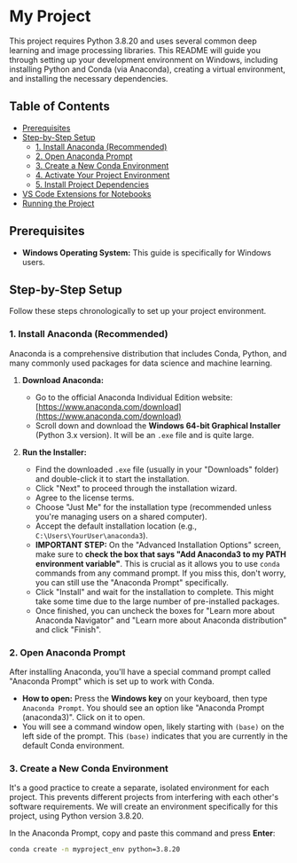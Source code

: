 # My Project

This project requires Python 3.8.20 and uses several common deep learning and image processing libraries. This README will guide you through setting up your development environment on Windows, including installing Python and Conda (via Anaconda), creating a virtual environment, and installing the necessary dependencies.

## Table of Contents
- [Prerequisites](#prerequisites)
- [Step-by-Step Setup](#step-by-step-setup)
  - [1. Install Anaconda (Recommended)](#1-install-anaconda-recommended)
  - [2. Open Anaconda Prompt](#2-open-anaconda-prompt)
  - [3. Create a New Conda Environment](#3-create-a-new-conda-environment)
  - [4. Activate Your Project Environment](#4-activate-your-project-environment)
  - [5. Install Project Dependencies](#5-install-project-dependencies)
- [VS Code Extensions for Notebooks](#vs-code-extensions-for-notebooks)
- [Running the Project](#running-the-project)

## Prerequisites

* **Windows Operating System:** This guide is specifically for Windows users.

## Step-by-Step Setup

Follow these steps chronologically to set up your project environment.

### 1. Install Anaconda (Recommended)

Anaconda is a comprehensive distribution that includes Conda, Python, and many commonly used packages for data science and machine learning.

1.  **Download Anaconda:**
    * Go to the official Anaconda Individual Edition website: [https://www.anaconda.com/download](https://www.anaconda.com/download)
    * Scroll down and download the **Windows 64-bit Graphical Installer** (Python 3.x version). It will be an `.exe` file and is quite large.

2.  **Run the Installer:**
    * Find the downloaded `.exe` file (usually in your "Downloads" folder) and double-click it to start the installation.
    * Click "Next" to proceed through the installation wizard.
    * Agree to the license terms.
    * Choose "Just Me" for the installation type (recommended unless you're managing users on a shared computer).
    * Accept the default installation location (e.g., `C:\Users\YourUser\anaconda3`).
    * **IMPORTANT STEP:** On the "Advanced Installation Options" screen, make sure to **check the box that says "Add Anaconda3 to my PATH environment variable"**. This is crucial as it allows you to use `conda` commands from any command prompt. If you miss this, don't worry, you can still use the "Anaconda Prompt" specifically.
    * Click "Install" and wait for the installation to complete. This might take some time due to the large number of pre-installed packages.
    * Once finished, you can uncheck the boxes for "Learn more about Anaconda Navigator" and "Learn more about Anaconda distribution" and click "Finish".

### 2. Open Anaconda Prompt

After installing Anaconda, you'll have a special command prompt called "Anaconda Prompt" which is set up to work with Conda.

* **How to open:** Press the **Windows key** on your keyboard, then type `Anaconda Prompt`. You should see an option like "Anaconda Prompt (anaconda3)". Click on it to open.
* You will see a command window open, likely starting with `(base)` on the left side of the prompt. This `(base)` indicates that you are currently in the default Conda environment.

### 3. Create a New Conda Environment

It's a good practice to create a separate, isolated environment for each project. This prevents different projects from interfering with each other's software requirements. We will create an environment specifically for this project, using Python version 3.8.20.

In the Anaconda Prompt, copy and paste this command and press **Enter**:

```bash
conda create -n myproject_env python=3.8.20

